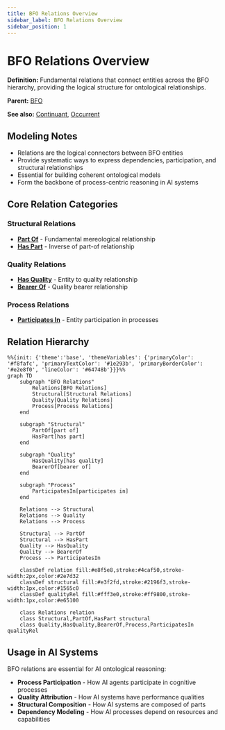```yaml
---
title: BFO Relations Overview
sidebar_label: BFO Relations Overview
sidebar_position: 1
---
```


# BFO Relations Overview

**Definition:** Fundamental relations that connect entities across the BFO hierarchy, providing the logical structure for ontological relationships.

**Parent:** [BFO](/bfo)

**See also:** [Continuant](/bfo/continuant), [Occurrent](/bfo/occurrent)

## Modeling Notes

- Relations are the logical connectors between BFO entities
- Provide systematic ways to express dependencies, participation, and structural relationships
- Essential for building coherent ontological models
- Form the backbone of process-centric reasoning in AI systems

## Core Relation Categories

### Structural Relations
- **[Part Of](/bfo/relations/PartOf)** - Fundamental mereological relationship
- **[Has Part](/bfo/relations/HasPart)** - Inverse of part-of relationship

### Quality Relations  
- **[Has Quality](/bfo/relations/HasQuality)** - Entity to quality relationship
- **[Bearer Of](/bfo/relations/BearerOf)** - Quality bearer relationship

### Process Relations
- **[Participates In](/bfo/relations/ParticipatesIn)** - Entity participation in processes

## Relation Hierarchy

```mermaid
%%{init: {'theme':'base', 'themeVariables': {'primaryColor': '#f8fafc', 'primaryTextColor': '#1e293b', 'primaryBorderColor': '#e2e8f0', 'lineColor': '#64748b'}}}%%
graph TD
    subgraph "BFO Relations"
        Relations[BFO Relations]
        Structural[Structural Relations]
        Quality[Quality Relations]
        Process[Process Relations]
    end
    
    subgraph "Structural"
        PartOf[part of]
        HasPart[has part]
    end
    
    subgraph "Quality"
        HasQuality[has quality]
        BearerOf[bearer of]
    end
    
    subgraph "Process"
        ParticipatesIn[participates in]
    end
    
    Relations --> Structural
    Relations --> Quality
    Relations --> Process
    
    Structural --> PartOf
    Structural --> HasPart
    Quality --> HasQuality
    Quality --> BearerOf
    Process --> ParticipatesIn
    
    classDef relation fill:#e8f5e8,stroke:#4caf50,stroke-width:2px,color:#2e7d32
    classDef structural fill:#e3f2fd,stroke:#2196f3,stroke-width:1px,color:#1565c0
    classDef qualityRel fill:#fff3e0,stroke:#ff9800,stroke-width:1px,color:#e65100
    
    class Relations relation
    class Structural,PartOf,HasPart structural
    class Quality,HasQuality,BearerOf,Process,ParticipatesIn qualityRel
```

## Usage in AI Systems

BFO relations are essential for AI ontological reasoning:

- **Process Participation** - How AI agents participate in cognitive processes
- **Quality Attribution** - How AI systems have performance qualities
- **Structural Composition** - How AI systems are composed of parts
- **Dependency Modeling** - How AI processes depend on resources and capabilities
